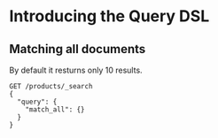 # Introducing the Query DSL

## Matching all documents
By default it resturns only 10 results.
```
GET /products/_search
{
  "query": {
    "match_all": {}
  }
}
```